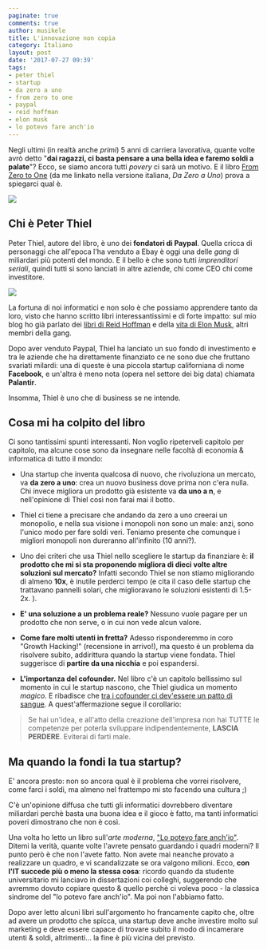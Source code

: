 ```yaml
---
paginate: true
comments: true
author: musikele
title: L'innovazione non copia
category: Italiano
layout: post
date: '2017-07-27 09:39'
tags:
- peter thiel
- startup
- da zero a uno
- from zero to one
- paypal
- reid hoffman
- elon musk
- lo potevo fare anch'io
---
```



Negli ultimi (in realtà anche *primi*) 5 anni di carriera lavorativa, quante volte avrò detto "**dai ragazzi, ci basta pensare a una bella idea e faremo soldi a palate**"? Ecco, se siamo ancora tutti *povery* ci sarà un motivo. E il libro [From Zero to One](https://www.amazon.it/segreti-startup-ovvero-costruisce-futuro/dp/8817080462/ref=as_li_ss_tl?ie=UTF8&qid=1501144633&sr=8-1&keywords=da+zero+a+uno&linkCode=ll1&tag=ilblodimicnas-21&linkId=7e1eada6bd03b1ae3cd088013adf3372) (da me linkato nella versione italiana, *Da Zero a Uno*) prova a spiegarci qual è.

<img src="{{ site.baseurl }}/images/da-zero-a-uno.jpg" class=" forestry--none forestry--none" style="float: none;">

## Chi è Peter Thiel

Peter Thiel, autore del libro, è uno dei **fondatori di Paypal**. Quella cricca di personaggi che all'epoca l'ha venduto a Ebay è oggi una delle *gang* di miliardari più potenti del mondo. E il bello è che sono tutti *imprenditori seriali*, quindi tutti si sono lanciati in altre aziende, chi come CEO chi come investitore.

<img src="{{ site.baseurl }}/images/Peter_Thiel_flag.jpeg.jpeg" class=" forestry--none forestry--none" style="float: none;">

La fortuna di noi informatici e non solo è che possiamo apprendere tanto da loro, visto che hanno scritto libri interessantissimi e di forte impatto: sul mio blog ho già parlato dei [libri di Reid Hoffman](https://michelenasti.com/2015/11/i-tre-pilastri-per-migliorare-la-propria-carriera/) e della [vita di Elon Musk](https://michelenasti.com/2017/06/29/caspiterina-quanto-e-complicato-essere-elon-musk.html), altri membri della gang.

Dopo aver venduto Paypal, Thiel ha lanciato un suo fondo di investimento e tra le aziende che ha direttamente finanziato ce ne sono due che fruttano svariati milardi: una di queste è una piccola startup californiana di nome **Facebook**, e un'altra è meno nota (opera nel settore dei big data) chiamata **Palantir**.

Insomma, Thiel è uno che di business se ne intende.

## Cosa mi ha colpito del libro

Ci sono tantissimi spunti interessanti. Non voglio ripeterveli capitolo per capitolo, ma alcune cose sono da insegnare nelle facoltà di economia & informatica di tutto il mondo:

* Una startup che inventa qualcosa di nuovo, che rivoluziona un mercato, va **da zero a uno**: crea un nuovo business dove prima non c'era nulla. Chi invece migliora un prodotto già esistente va **da uno a n**, e nell'opinione di Thiel così non farai mai il botto.

* Thiel ci tiene a precisare che andando da zero a uno creerai un monopolio, e nella sua visione i monopoli non sono un male: anzi, sono l'unico modo per fare soldi veri. Teniamo presente che comunque i migliori monopoli non dureranno all'infinito (10 anni?).

* Uno dei criteri che usa Thiel nello scegliere le startup da finanziare è: **il prodotto che mi si sta proponendo migliora di dieci volte altre soluzioni sul mercato?** Infatti secondo Thiel se non stiamo migliorando di almeno **10x**, è inutile perderci tempo (e cita il caso delle startup che trattavano pannelli solari, che miglioravano le soluzioni esistenti di 1.5-2x. ).

* **E' una soluzione a un problema reale?** Nessuno vuole pagare per un prodotto che non serve, o in cui non vede alcun valore.

* **Come fare molti utenti in fretta?** Adesso risponderemmo in coro "Growth Hacking!" (recensione in arrivo!), ma questo è un problema da risolvere subito, addirittura quando la startup viene fondata. Thiel suggerisce di **partire da una nicchia** e poi espandersi.

* **L'importanza del cofounder.** Nel libro c'è un capitolo bellissimo sul momento in cui le startup nascono, che Thiel giudica un momento *magico*. E ribadisce che [tra i cofounder ci dev'essere un patto di sangue](https://michelenasti.com/2017/06/09/we-waglio-vuoi-venire-a-lavorare-nella-mia-startup.html). A quest'affermazione segue il corollario:

> Se hai un'idea, e all'atto della creazione dell'impresa non hai TUTTE le competenze per poterla sviluppare indipendentemente, **LASCIA PERDERE**. Eviterai di farti male.

## Ma quando la fondi la tua startup?

E' ancora presto: non so ancora qual è il problema che vorrei risolvere, come farci i soldi, ma almeno nel frattempo mi sto facendo una cultura ;)

C'è un'opinione diffusa che tutti gli informatici dovrebbero diventare miliardari perchè basta una buona idea e il gioco è fatto, ma tanti informatici poveri dimostrano che non è così.

Una volta ho letto un libro sull'*arte moderna*, ["Lo potevo fare anch'io"](https://www.amazon.it/potevo-anchio-Perch%C3%A9-contemporanea-davvero/dp/8804585579/ref=as_li_ss_tl?ie=UTF8&linkCode=ll1&tag=ilblodimicnas-21&linkId=87fce620f2dee7dd9857097b25f37a86). Ditemi la verità, quante volte l'avrete pensato guardando i quadri moderni? Il punto però è che non l'avete fatto. Non avete mai neanche provato a realizzare un quadro, e vi scandalizzate se ora valgono milioni. Ecco, **con l'IT succede più o meno la stessa cosa**: ricordo quando da studente universitario mi lanciavo in dissertazioni coi colleghi, suggerendo che avremmo dovuto copiare questo & quello perchè ci voleva poco - la classica sindrome del "lo potevo fare anch'io". Ma poi non l'abbiamo fatto.

Dopo aver letto alcuni libri sull'argomento ho francamente capito che, oltre ad avere un prodotto che spicca, una startup deve anche investire molto sul marketing e deve essere capace di trovare subito il modo di incamerare utenti & soldi, altrimenti... la fine è più vicina del previsto.